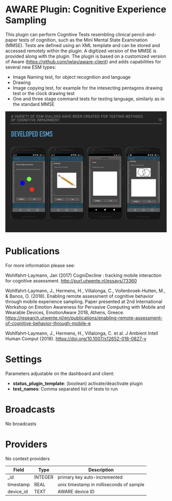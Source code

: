 AWARE Plugin: Cognitive Experience Sampling
==========================

This plugin can perform Cognitive Tests resembling clinical pencil-and-paper tests of cognition, such as the Mini Mental State Examination (MMSE). Tests are defined using an XML template and can be stored and accessed remotely within the plugin. A digitized version of the MMSE is provided along with the plugin. The plugin is based on a customized version of Aware (https://github.com/jwlay/aware-client) and adds capabilities for several new ESM types:
- Image Naming test, for object recognition and language
- Drawing
- Image copying test, for example for the intesecting pentagons drawing test or the clock drawing test
- One and three stage command tests for testing language, similarly as in the standard MMSE

![developed ESMs](https://github.com/jwlay/Aware-Cognitive-Experience-Sampling/blob/master/Developed%20ESMS.jpeg?raw=true)

# Publications

For more information please see:

Wohlfahrt-Laymann, Jan (2017) CogniDecline : tracking mobile interaction for cognitive assessment.
http://purl.utwente.nl/essays/73360

Wohlfahrt-Laymann, J., Hermens, H., Villalonga, C., Vollenbroek-Hutten, M., & Banos, O. (2018). Enabling remote assessment of cognitive behavior through mobile experience sampling. Paper presented at 2nd International Workshop on Emotion Awareness for Pervasive Computing with Mobile and Wearable Devices, EmotionAware 2018, Athens, Greece.
https://research.utwente.nl/en/publications/enabling-remote-assessment-of-cognitive-behavior-through-mobile-e

Wohlfahrt-Laymann, J., Hermens, H., Villalonga, C. et al. J Ambient Intell Human Comput (2018). https://doi.org/10.1007/s12652-018-0827-y

# Settings
Parameters adjustable on the dashboard and client:
- **status_plugin_template**: (boolean) activate/deactivate plugin
- **test_names**: Comma separated list of tests to run

# Broadcasts
No broadcasts

# Providers
No context providers

Field | Type | Description
----- | ---- | -----------
_id | INTEGER | primary key auto-incremented
timestamp | REAL | unix timestamp in milliseconds of sample
device_id | TEXT | AWARE device ID
